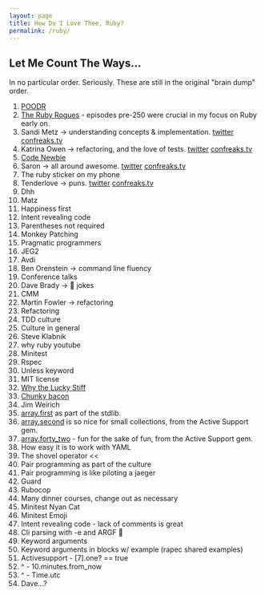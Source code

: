 ```yaml
---
layout: page
title: How Do I Love Thee, Ruby?
permalink: /ruby/
---
```


## Let Me Count The Ways...

In no particular order. Seriously. These are still in the original "brain dump" order.

1. [POODR][poodr]
1. [The Ruby Rogues][ruby-rogues] - episodes pre-250 were crucial in my focus on Ruby early on.
1. Sandi Metz -> understanding concepts & implementation. [twitter][sandi-twitter] [confreaks.tv][sandi-confreaks]
1. Katrina Owen -> refactoring, and the love of tests. [twitter][katrina-twitter] [confreaks.tv][katrina-confreaks]
1. [Code Newbie][code-newbie]
1. Saron -> all around awesome. [twitter][saron-twitter] [confreaks.tv][saron-confreaks]
1. The ruby sticker on my phone
1. Tenderlove -> puns. [twitter][tenderlove-twitter] [confreaks.tv][tenderlove-confreaks]
1. Dhh
1. Matz 
1. Happiness first
1. Intent revealing code
1. Parentheses not required
1. Monkey Patching
1. Pragmatic programmers 
1. JEG2
1. Avdi
1. Ben Orenstein -> command line fluency
1. Conference talks
1. Dave Brady -> 💩 jokes
1. CMM
1. Martin Fowler -> refactoring
1. Refactoring 
1. TDD culture 
1. Culture in general 
1. Steve Klabnik
1. why ruby youtube
1. Minitest
1. Rspec
1. Unless keyword
1. MIT license
1. [Why the Lucky Stiff][why]
1. [Chunky bacon][poignant-guide]
1. Jim Weirich
1. [array.first][array-first] as part of the stdlib.
1. [array.second][array-second] is so nice for small collections, from the Active Support gem.
1. [array.forty_two][array-forty-two] - fun for the sake of fun, from the Active Support gem.
1. How easy it is to work with YAML
1. The shovel operator <<
1. Pair programming as part of the culture
1. Pair programming is like piloting a jaeger
1. Guard
1. Rubocop
1. Many dinner courses, change out as necessary 
1. Minitest Nyan Cat
1. Minitest Emoji
1. Intent revealing code - lack of comments is great
1. Cli parsing with -e and ARGF 💖
1. Keyword arguments
1. Keyword arguments in blocks w/ example (rapec shared examples)
1. Activesupport - [7].one? == true
1. ^ - 10.minutes.from_now
1. ^ - Time.utc
1. Dave...?

[poodr]: http://www.poodr.com/
[ruby-rogues]: https://devchat.tv/ruby-rogues/
[code-newbie]: http://www.codenewbie.org/
[sandi-twitter]: https://twitter.com/sandimetz
[sandi-confreaks]: http://confreaks.tv/presenters/sandi-metz
[katrina-twitter]: https://twitter.com/kytrinyx
[katrina-confreaks]: http://confreaks.tv/presenters/katrina-owen
[saron-twitter]: http://twitter.com/saronyitbarek
[saron-confreaks]: http://confreaks.tv/presenters/saron-yitbarek
[tenderlove-twitter]: https://twitter.com/tenderlove
[tenderlove-confreaks]: http://confreaks.tv/presenters/aaron-patterson
[why]: https://en.wikipedia.org/wiki/Why_the_lucky_stiff
[poignant-guide]: http://poignant.guide/
[ruby-lang]: https://www.ruby-lang.org
[array-first]: https://ruby-doc.org/core-2.4.1/Array.html#method-i-first
[array-second]: http://guides.rubyonrails.org/active_support_core_extensions.html#extensions-to-array
[array-forty-two]: http://guides.rubyonrails.org/active_support_core_extensions.html#extensions-to-array

